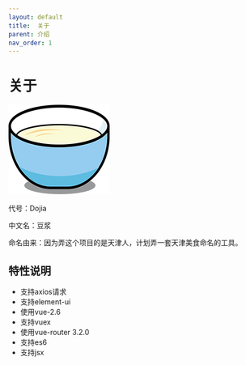 ```yaml
---
layout: default
title:  关于
parent: 介绍
nav_order: 1
---
```


# 关于

![logo](./images/logo.png)

代号：Dojia

中文名：豆浆

命名由来：因为弄这个项目的是天津人，计划弄一套天津美食命名的工具。

## 特性说明

* 支持axios请求
* 支持element-ui
* 使用vue-2.6
* 支持vuex
* 使用vue-router 3.2.0
* 支持es6
* 支持jsx